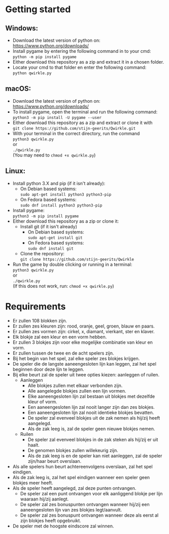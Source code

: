 # Getting started
## Windows:
* Download the latest version of python on: https://www.python.org/downloads/
* Install pygame by entering the following command in to your cmd:  
`python -m pip install pygame`
* Either download this repository as a zip and extract it in a chosen folder.
* Locate your cmd to that folder en enter the following command:  
`python qwirkle.py`

## macOS:
* Download the latest version of python on: https://www.python.org/downloads/
* To install pygame, open the terminal and run the following command:  
`python3 -m pip install -U pygame --user`
* Either download this repository as a zip and extract or clone it with  
`git clone https://github.com/stijn-geerits/Qwirkle.git`
* With your terminal in the correct directory, run the command  
`python3 qwirkle.py`  
or  
`./qwirkle.py`  
(You may need to `chmod +x qwirkle.py`)


## Linux:
* Install python 3.X and pip (if it isn't already):
  + On Debian based systems:  
  `sudo apt-get install python3 python3-pip`
  + On Fedora based systems:  
  `sudo dnf install python3 python3-pip`
* Install pygame:  
`python3 -m pip install pygame`
* Either download this repository as a zip or clone it:  
  + Install git (if it isn't already)
    - On Debian based systems:  
    `sudo apt-get install git`
    - On Fedora based systems:  
    `sudo dnf install git`
  + Clone the repository:  
  `git clone https://github.com/stijn-geerits/Qwirkle`
* Run the game by double clicking or running in a terminal:  
`python3 qwirkle.py`  
or  
`./qwirkle.py`  
(If this does not work, run: `chmod +x qwirkle.py`)

# Requirements

* Er zullen 108 blokken zijn.
* Er zullen zes kleuren zijn: rood, oranje, geel, groen, blauw en paars.
* Er zullen zes vormen zijn: cirkel, x, diamant, vierkant, ster en klaver.
* Elk blokje zal een kleur en een vorm hebben.
* Er zullen 3 blokjes zijn voor elke mogelijke combinatie van kleur en vorm.
* Er zullen tussen de twee en de acht spelers zijn.
* Bij het begin van het spel, zal elke speler zes blokjes krijgen.
* De speler die de langste aaneengesloten lijn kan leggen, zal het spel beginnen door deze lijn te leggen.
* Bij elke beurt zal de speler uit twee opties kiezen: aanleggen of ruilen.
  + Aanleggen
    - Alle blokjes zullen met elkaar verbonden zijn.
    - Alle aangelegde blokjes zullen een lijn vormen.
    - Elke aaneengesloten lijn zal bestaan uit blokjes met dezelfde kleur of vorm.
    - Een aaneengesloten lijn zal nooit langer zijn dan zes blokjes.
    - Een aaneengesloten lijn zal nooit identieke blokjes bevatten.
    - De speler zal evenveel blokjes uit de zak nemen als hij/zij heeft aangelegd.
    - Als de zak leeg is, zal de speler geen nieuwe blokjes nemen.
  + Ruilen
    - De speler zal evenveel blokjes in de zak steken als hij/zij er uit haalt.
    - De genomen blokjes zullen willekeurig zijn.
    - Als de zak leeg is en de speler kan niet aanleggen, zal de speler zijn/haar beurt overslaan.
* Als alle spelers hun beurt achtereenvolgens overslaan, zal het spel eindigen.
* Als de zak leeg is, zal het spel eindigen wanneer een speler geen blokjes meer heeft.
* Als de speler heeft aangelegd, zal deze punten ontvangen.
  + De speler zal een punt ontvangen voor elk aanliggend blokje per lijn waaraan hij/zij aanlegt.
  + De speler zal zes bonuspunten ontvangen wanneer hij/zij een aaneengesloten lijn van zes blokjes legt/aanvult.
  + De speler zal zes bonuspunt ontvangen wanneer deze als eerst al zijn blokjes heeft opgebruikt.
* De speler met de hoogste eindscore zal winnen.
